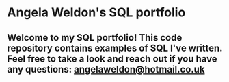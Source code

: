 # Angela Weldon's SQL portfolio

## Welcome to my SQL portfolio! This code repository contains examples of SQL I've written. Feel free to take a look and reach out if you have any questions: angelaweldon@hotmail.co.uk
